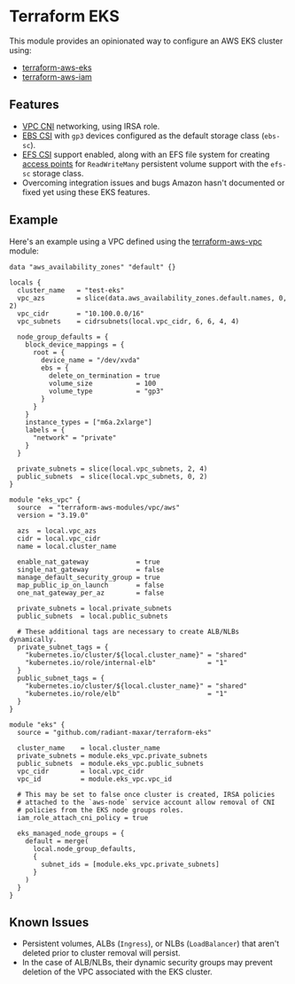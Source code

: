 # Terraform EKS

This module provides an opinionated way to configure an AWS EKS cluster using:

* [terraform-aws-eks](https://github.com/terraform-aws-modules/terraform-aws-eks)
* [terraform-aws-iam](https://github.com/terraform-aws-modules/terraform-aws-iam)

## Features

* [VPC CNI](https://docs.aws.amazon.com/eks/latest/userguide/cni-iam-role.html) networking, using IRSA role.
* [EBS CSI](https://docs.aws.amazon.com/eks/latest/userguide/managing-ebs-csi.html) with `gp3` devices configured as the default storage class (`ebs-sc`).
* [EFS CSI](https://docs.aws.amazon.com/eks/latest/userguide/efs-csi.html) support enabled, along with an EFS file system for creating [access points](https://docs.aws.amazon.com/efs/latest/ug/efs-access-points.html) for `ReadWriteMany` persistent volume support with the `efs-sc` storage class.
* Overcoming integration issues and bugs Amazon hasn't documented or fixed yet using these EKS features.

## Example

Here's an example using a VPC defined using the [terraform-aws-vpc](https://github.com/terraform-aws-modules/terraform-aws-vpc) module:

```
data "aws_availability_zones" "default" {}

locals {
  cluster_name   = "test-eks"
  vpc_azs        = slice(data.aws_availability_zones.default.names, 0, 2)
  vpc_cidr       = "10.100.0.0/16"
  vpc_subnets    = cidrsubnets(local.vpc_cidr, 6, 6, 4, 4)

  node_group_defaults = {
    block_device_mappings = {
      root = {
        device_name = "/dev/xvda"
        ebs = {
          delete_on_termination = true
          volume_size           = 100
          volume_type           = "gp3"
        }
      }
    }
    instance_types = ["m6a.2xlarge"]
    labels = {
      "network" = "private"
    }
  }

  private_subnets = slice(local.vpc_subnets, 2, 4)
  public_subnets  = slice(local.vpc_subnets, 0, 2)
}

module "eks_vpc" {
  source  = "terraform-aws-modules/vpc/aws"
  version = "3.19.0"

  azs  = local.vpc_azs
  cidr = local.vpc_cidr
  name = local.cluster_name

  enable_nat_gateway            = true
  single_nat_gateway            = false
  manage_default_security_group = true
  map_public_ip_on_launch       = false
  one_nat_gateway_per_az        = false

  private_subnets = local.private_subnets
  public_subnets  = local.public_subnets

  # These additional tags are necessary to create ALB/NLBs dynamically.
  private_subnet_tags = {
    "kubernetes.io/cluster/${local.cluster_name}" = "shared"
    "kubernetes.io/role/internal-elb"             = "1"
  }
  public_subnet_tags = {
    "kubernetes.io/cluster/${local.cluster_name}" = "shared"
    "kubernetes.io/role/elb"                      = "1"
  }
}

module "eks" {
  source = "github.com/radiant-maxar/terraform-eks"

  cluster_name    = local.cluster_name
  private_subnets = module.eks_vpc.private_subnets
  public_subnets  = module.eks_vpc.public_subnets
  vpc_cidr        = local.vpc_cidr
  vpc_id          = module.eks_vpc.vpc_id

  # This may be set to false once cluster is created, IRSA policies
  # attached to the `aws-node` service account allow removal of CNI
  # policies from the EKS node groups roles.
  iam_role_attach_cni_policy = true

  eks_managed_node_groups = {
    default = merge(
      local.node_group_defaults,
      {
        subnet_ids = [module.eks_vpc.private_subnets]
      }
    )
  }
}
```

## Known Issues

* Persistent volumes, ALBs (`Ingress`), or NLBs (`LoadBalancer`) that aren't deleted prior to cluster removal will persist.
* In the case of ALB/NLBs, their dynamic security groups may prevent deletion of the VPC associated with the EKS cluster.

